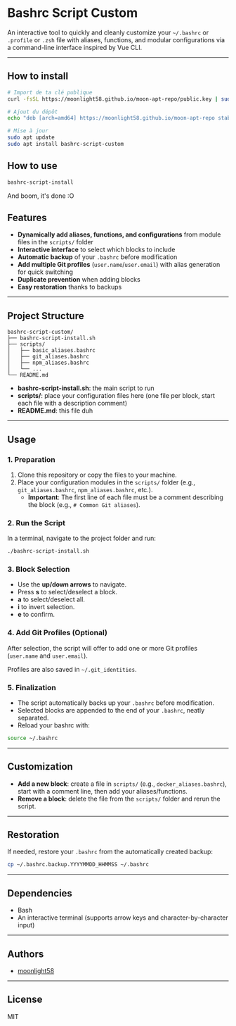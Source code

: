 # Bashrc Script Custom

An interactive tool to quickly and cleanly customize your `~/.bashrc` or `.profile` or `.zsh` file with aliases, functions, and modular configurations via a command-line interface inspired by Vue CLI.

---

## How to install
```bash
# Import de ta clé publique
curl -fsSL https://moonlight58.github.io/moon-apt-repo/public.key | sudo gpg --dearmor -o /etc/apt/trusted.gpg.d/moon-apt-repo.gpg

# Ajout du dépôt
echo "deb [arch=amd64] https://moonlight58.github.io/moon-apt-repo stable main" | sudo tee /etc/apt/sources.list.d/moon-apt-repo.list

# Mise à jour
sudo apt update
sudo apt install bashrc-script-custom
```

## How to use
```bash
bashrc-script-install
```
And boom, it's done :O

## Features

- **Dynamically add aliases, functions, and configurations** from module files in the `scripts/` folder
- **Interactive interface** to select which blocks to include
- **Automatic backup** of your `.bashrc` before modification
- **Add multiple Git profiles** (`user.name`/`user.email`) with alias generation for quick switching
- **Duplicate prevention** when adding blocks
- **Easy restoration** thanks to backups

---

## Project Structure

```
bashrc-script-custom/
├── bashrc-script-install.sh
├── scripts/
│   ├── basic_aliases.bashrc
│   ├── git_aliases.bashrc
│   ├── npm_aliases.bashrc
│   └── ... 
└── README.md
```

- **bashrc-script-install.sh**: the main script to run
- **scripts/**: place your configuration files here (one file per block, start each file with a description comment)
- **README.md**: this file duh

---

## Usage

### 1. Preparation

1. Clone this repository or copy the files to your machine.
2. Place your configuration modules in the `scripts/` folder (e.g., `git_aliases.bashrc`, `npm_aliases.bashrc`, etc.).
   - **Important**: The first line of each file must be a comment describing the block (e.g., `# Common Git aliases`).

### 2. Run the Script

In a terminal, navigate to the project folder and run:

```bash
./bashrc-script-install.sh
```

### 3. Block Selection

- Use the **up/down arrows** to navigate.
- Press **s** to select/deselect a block.
- **a** to select/deselect all.
- **i** to invert selection.
- **e** to confirm.

### 4. Add Git Profiles (Optional)

After selection, the script will offer to add one or more Git profiles (`user.name` and `user.email`).

Profiles are also saved in `~/.git_identities`.

### 5. Finalization

- The script automatically backs up your `.bashrc` before modification.
- Selected blocks are appended to the end of your `.bashrc`, neatly separated.
- Reload your bashrc with:

```bash
source ~/.bashrc
```

---

## Customization

- **Add a new block**: create a file in `scripts/` (e.g., `docker_aliases.bashrc`), start with a comment line, then add your aliases/functions.
- **Remove a block**: delete the file from the `scripts/` folder and rerun the script.

---

## Restoration

If needed, restore your `.bashrc` from the automatically created backup:

```bash
cp ~/.bashrc.backup.YYYYMMDD_HHMMSS ~/.bashrc
```

---

## Dependencies

- Bash
- An interactive terminal (supports arrow keys and character-by-character input)

---

## Authors

- [moonlight58](https://github.com/moonlight58)

---

## License

MIT